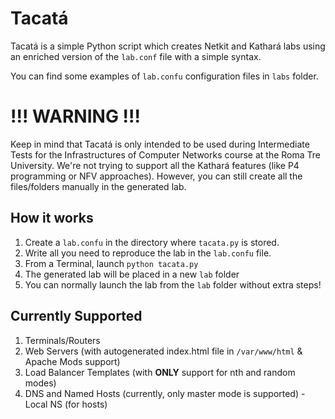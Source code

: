# Tacatá

Tacatá is a simple Python script which creates Netkit and Kathará labs using an enriched version of the `lab.conf` file with a simple syntax.

You can find some examples of `lab.confu` configuration files in `labs` folder.

# !!! WARNING !!!

Keep in mind that Tacatá is only intended to be used during Intermediate Tests for the Infrastructures of Computer Networks course at the Roma Tre University. We're not trying to support all the Kathará features (like P4 programming or NFV approaches). However, you can still create all the files/folders manually in the generated lab.

## How it works

1. Create a `lab.confu` in the directory where `tacata.py` is stored.
2. Write all you need to reproduce the lab in the `lab.confu` file.
3. From a Terminal, launch `python tacata.py`
4. The generated lab will be placed in a new `lab` folder
5. You can normally launch the lab from the `lab` folder without extra steps!

## Currently Supported

1. Terminals/Routers
2. Web Servers (with autogenerated index.html file in `/var/www/html` & Apache Mods support)
3. Load Balancer Templates (with **ONLY** support for nth and random modes)
4. DNS and Named Hosts (currently, only master mode is supported) - Local NS (for hosts)
